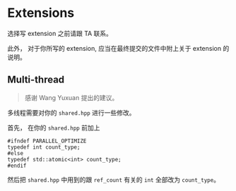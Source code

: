 # Extensions

选择写 extension 之前请跟 TA 联系。

此外， 对于你所写的 extension,  应当在最终提交的文件中附上关于 extension 的说明。

## Multi-thread
> 感谢 Wang Yuxuan 提出的建议。

多线程需要对你的 `shared.hpp` 进行一些修改。

首先， 在你的 `shared.hpp` 前加上

```
#ifndef PARALLEL_OPTIMIZE
typedef int count_type;
#else
typedef std::atomic<int> count_type;
#endif
```

然后把 `shared.hpp` 中用到的跟 `ref_count` 有关的 `int` 全部改为 `count_type`。